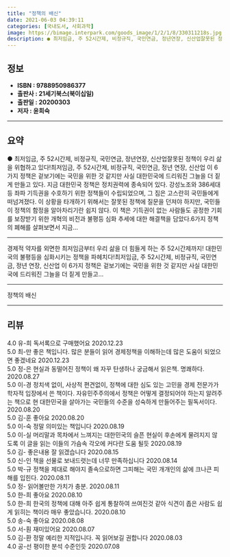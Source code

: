 ```yaml
---
title: "정책의 배신"
date: 2021-06-03 04:39:11
categories: [국내도서, 사회과학]
image: https://bimage.interpark.com/goods_image/1/2/1/8/330311218s.jpg
description: ● 최저임금, 주 52시간제, 비정규직, 국민연금, 정년연장, 신산업잘못된 정책이 우리 삶을 위협하고 있다!최저임금, 주 52시간제, 비정규직, 국민연금, 정년 연장, 신산업 이 6가지 정책은 겉보기에는 국민을 위한 것 같지만 사실 대한민국에 드리워진 그늘을 더 짙게 만들고 있다. 지
---
```


## **정보**

- **ISBN : 9788950986377**
- **출판사 : 21세기북스(북이십일)**
- **출판일 : 20200303**
- **저자 : 윤희숙**

------



## **요약**

●  최저임금, 주 52시간제, 비정규직, 국민연금, 정년연장, 신산업잘못된 정책이 우리 삶을 위협하고 있다!최저임금, 주 52시간제, 비정규직, 국민연금, 정년 연장, 신산업 이 6가지 정책은 겉보기에는 국민을 위한 것 같지만 사실 대한민국에 드리워진 그늘을 더 짙게 만들고 있다. 지금 대한민국 정책은 정치권력에 종속되어 있다. 강성노조와 386세대 등 좌파 기득권을 수호하기 위한 정책들이 수립되었으며, 그 짐은 고스란히 국민들에게 떠넘겨졌다. 이 상황을 타개하기 위해서는 잘못된 정책에 질문을 던져야 하지만, 국민들이 정책의 함정을 알아차리기란 쉽지 않다. 이 책은 기득권이 없는 사람들도 공정한 기회를 보장받기 위한 개혁의 비전과 불평등 심화 추세에 대한 해결책을 담았다.6가지 정책의 폐해를 살펴보면서 지금...

------

경제적 약자를 외면한 최저임금부터
우리 삶을 더 힘들게 하는 주 52시간제까지!
대한민국의 불평등을 심화시키는 정책을 파헤치다!최저임금, 주 52시간제, 비정규직, 국민연금, 정년 연장, 신산업 이 6가지 정책은 겉보기에는 국민을 위한 것 같지만 사실 대한민국에 드리워진 그늘을 더 짙게 만들고... 

------


정책의 배신 

------


## **리뷰** 

4.0 유-희 독서록으로 구매했어요 2020.12.23 <br/>5.0 최-만 좋은 책입니다.
많은 분들이 읽어 경제정책을 이해하는데 많은 도움이 되었으면 좋겠네요  2020.12.23 <br/>5.0 정-은 현실과 동떨어진 정책이 왜 자꾸 탄생하나 궁금해서 읽은책. 명쾌하다. 2020.08.27 <br/>5.0 이-경 정치색 없이, 사상적 편견없이, 정책에 대한 심도 있는 고민을 경제 전문가가 학자적 입장에서 쓴 책이다. 자유민주주의에서  정책은 어떻게 결정되어야 하는지 알려주는 책으로 현 대한민국을 살아가는 국민들의 수준을 성숙하게 만들어주는 필독서이다. 2020.08.20 <br/>5.0 김-훈 좋아요 2020.08.20 <br/>5.0 이-숙 정말 의미있는 책입니다 2020.08.19 <br/>5.0 이-실 머리말과 목차에서 느껴지는 대한민국의 슬픈 현실이 후손에게 물려지지 않도록 이 글을 읽는 이들의 가슴속 각오에 커다란 도움 될듯 2020.08.19 <br/>5.0 김- 좋은내용 잘 읽겠습니다 2020.08.15 <br/>5.0 신-인 책을 선물로 보내드렷는데  너무 만족하십니다 2020.08.14 <br/>5.0 박-규 정책을 제대로 해야지 졸속으로하면 그피해는 국민 개개인의 삶에 크나큰 피해를 입힌다. 2020.08.11 <br/>5.0 정- 읽어볼만한 가치가 충분. 2020.08.11 <br/>5.0 한-희 좋아요 2020.08.10 <br/>5.0 한-희 한국의 정책에 대해 아주 쉽게 통찰하여 쓰여진것 같아 식견이 좁은 사람도 쉽게 읽히는 책이라 매우 좋았습니다. 2020.08.10 <br/>5.0 송-숙 좋아요  2020.08.08 <br/>5.0 서-훤 재미있어요 2020.08.07 <br/>5.0 김-환 정말 예리한 지적입니다. 꼭 읽어보길 권합니다 2020.08.03 <br/>4.0 공-선 평이한 분석 수준인듯 2020.07.08 <br/>